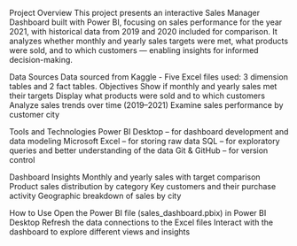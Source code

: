 Project Overview
This project presents an interactive Sales Manager Dashboard built with Power BI, focusing on sales performance for the year 2021, with historical data from 2019 and 2020 
included for comparison. It analyzes whether monthly and yearly sales targets were met, what products were sold, and to which customers — enabling insights for informed 
decision-making.

Data Sources
Data sourced from Kaggle - Five Excel files used:
                              3 dimension tables and 2 fact tables.
Objectives
Show if monthly and yearly sales met their targets
Display what products were sold and to which customers
Analyze sales trends over time (2019–2021)
Examine sales performance by customer city

Tools and Technologies
Power BI Desktop – for dashboard development and data modeling
Microsoft Excel – for storing raw data
SQL – for exploratory queries and better understanding of the data
Git & GitHub – for version control

Dashboard Insights
Monthly and yearly sales with target comparison
Product sales distribution by category
Key customers and their purchase activity
Geographic breakdown of sales by city

How to Use
Open the Power BI file (sales_dashboard.pbix) in Power BI Desktop
Refresh the data connections to the Excel files
Interact with the dashboard to explore different views and insights

